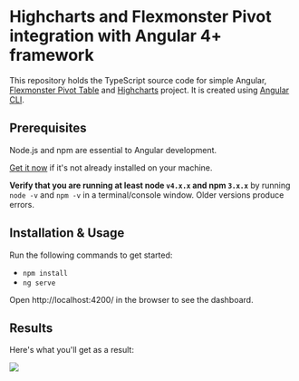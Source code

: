 # Highcharts and Flexmonster Pivot integration with Angular 4+ framework

This repository holds the TypeScript source code for simple Angular, [Flexmonster Pivot Table](https://www.flexmonster.com/?r=ang_git_hc) and [Highcharts](https://www.highcharts.com/) project. It is created using [Angular CLI](https://cli.angular.io/).

## Prerequisites

Node.js and npm are essential to Angular development.

<a href="https://docs.npmjs.com/getting-started/installing-node" target="_blank" title="Installing Node.js and updating npm">
Get it now</a> if it's not already installed on your machine.

**Verify that you are running at least node `v4.x.x` and npm `3.x.x`**
by running `node -v` and `npm -v` in a terminal/console window.
Older versions produce errors.

## Installation & Usage

Run the following commands to get started:

- `npm install`
- `ng serve`

Open http://localhost:4200/ in the browser to see the dashboard. 

## Results

Here's what you'll get as a result:

![](https://www.flexmonster.com/fm_uploads/2020/07/FMHighchartsCovid.gif)
